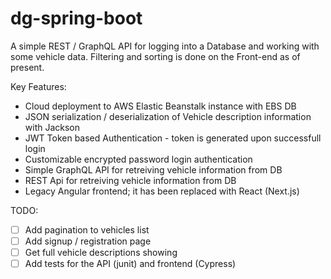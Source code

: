 # dg-spring-boot

A simple REST / GraphQL API for logging into a Database and working with some vehicle data. Filtering and sorting is done on the Front-end as of present.

Key Features: 
* Cloud deployment to AWS Elastic Beanstalk instance with EBS DB
* JSON serialization / deserialization of Vehicle description information with Jackson
* JWT Token based Authentication - token is generated upon successfull login
* Customizable encrypted password login authentication
* Simple GraphQL API for retreiving vehicle information from DB
* REST Api for retreiving vehicle information from DB
* Legacy Angular frontend; it has been replaced with React (Next.js)

TODO:
- [ ] Add pagination to vehicles list
- [ ] Add signup / registration page
- [ ] Get full vehicle descriptions showing
- [ ] Add tests for the API (junit) and frontend (Cypress)
